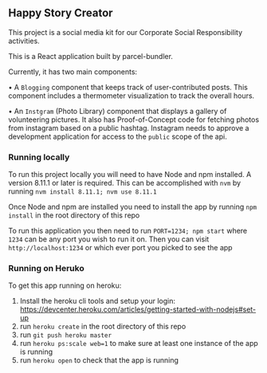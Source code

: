 ## Happy Story Creator

This project is a social media kit for our Corporate Social Responsibility activities.

This is a React application built by parcel-bundler.

Currently, it has two main components:

• A `Blogging` component that keeps track of user-contributed posts. This component includes a thermometer visualization to track the overall hours.

• An `Instgram` (Photo Library) component that displays a gallery of volunteering pictures. It also has Proof-of-Concept code for fetching photos from instagram based on a public hashtag. Instagram needs to approve a development application for access to the `public` scope of the api.

### Running locally

To run this project locally you will need to have Node and npm installed. A version 8.11.1 or later is required.
This can be accomplished with `nvm` by running `nvm install 8.11.1; nvm use 8.11.1`

Once Node and npm are installed you need to install the app by running `npm install` in the root directory of this repo

To run this application you then need to run `PORT=1234; npm start` where `1234` can be any port you wish to run it on. Then you can visit `http://localhost:1234` or which ever port you picked to see the app

### Running on Heruko

To get this app running on heroku:
1. Install the heroku cli tools and setup your login: https://devcenter.heroku.com/articles/getting-started-with-nodejs#set-up
1. run `heroku create` in the root directory of this repo
1. run `git push heroku master`
1. run `heroku ps:scale web=1` to make sure at least one instance of the app is running
1. run `heroku open` to check that the app is running
